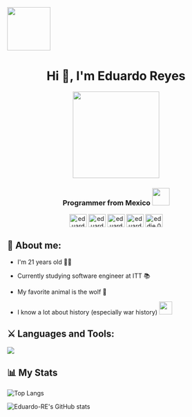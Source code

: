 <div display="flex" fleDirection="row">
  <img src="https://media.giphy.com/media/TO5meWLySRoZg0GX99/giphy.gif" width="100px"/>
  <img src="https://komarev.com/ghpvc/?username=eduardo-re&style=flat-square&color=blue" alt=""/>
</div>

<h1 align="center">Hi 👋, I'm Eduardo Reyes</h1>

<div align="center">
  <img src="https://media.giphy.com/media/Ll22OhMLAlVDb8UQWe/giphy.gif" width="200px"/>
<h3>Programmer from Mexico <img src="https://media.giphy.com/media/KEMRnQeoGymBRvuAn4/giphy.gif" width="40px" /></h3>
  <a href="[https://linkedin.com/in/eduardo reyes](https://www.linkedin.com/in/eduardo-reyes-a1b845225)" target="blank"><img align="center" src="https://skillicons.dev/icons?i=linkedin" alt="eduardo reyes" height="30" width="40" /></a>
  <a href="https://stackoverflow.com/users/20694458/eduardo-reyes-espinoza" target="blank"><img align="center" src="https://skillicons.dev/icons?i=stackoverflow" alt="eduardo reyes espinoza" height="30" width="40" /></a>
  <a href="https://stackoverflow.com/users/20694458/eduardo-reyes-espinoza" target="blank"><img align="center" src="https://skillicons.dev/icons?i=discord" alt="eduardo reyes espinoza" height="30" width="40" /></a>
  <a href="https://fb.com/eduardo reyes" target="blank"><img align="center" src="https://raw.githubusercontent.com/rahuldkjain/github-profile-readme-generator/master/src/images/icons/Social/facebook.svg" alt="eduardo reyes" height="30" width="40" /></a>
  <a href="https://instagram.com/eddie.016" target="blank"><img align="center" src="https://raw.githubusercontent.com/rahuldkjain/github-profile-readme-generator/master/src/images/icons/Social/instagram.svg" alt="eddie.016" height="30" width="40" /></a>
</div>

<div align="left">
<h2 align="left">🤴 About me:</h3>
<div align="left">

  - I'm 21 years old 👨‍🎓

  - Currently studying software engineer at ITT 📚

  - My favorite animal is the wolf 🐺

  - I know a lot about history (especially war history) <img src="https://media.giphy.com/media/h1XoSdqxFuJyomS9Wx/giphy.gif" width="30px" />
</div>
</div>

<div align="left">
<h2 align="left">⚔ Languages and Tools:</h3>
<a href="https://skillicons.dev">
    <img src="https://skillicons.dev/icons?i=git,azure,cs,css,figma,firebase,html,js,jest,linux,materialui,matlab,mongodb,nestjs,mysql,nextjs,nodejs,ps,py,react,redux,regex,tailwind,vite,vscode,xd" />
  </a>
</div>

<div align="left">
  <h2>📊 My Stats</h2>
</div>

![Top
Langs](https://github-readme-stats.vercel.app/api/top-langs/?username=eduardo-re&layout=compact&theme=gotham&hide_border=true&card_width=10)

![Eduardo-RE's GitHub
stats](https://github-readme-stats.vercel.app/api?username=eduardo-re&show_icons=true&theme=gotham&hide_border=true)
